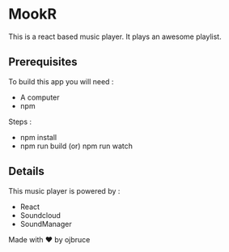 # MookR

This is a react based music player.
It plays an awesome playlist.

## Prerequisites

To build this app you will need :
- A computer
- npm

Steps :
- npm install
- npm run build (or) npm run watch

## Details

This music player is powered by :
- React
- Soundcloud
- SoundManager

Made with :heart: by ojbruce